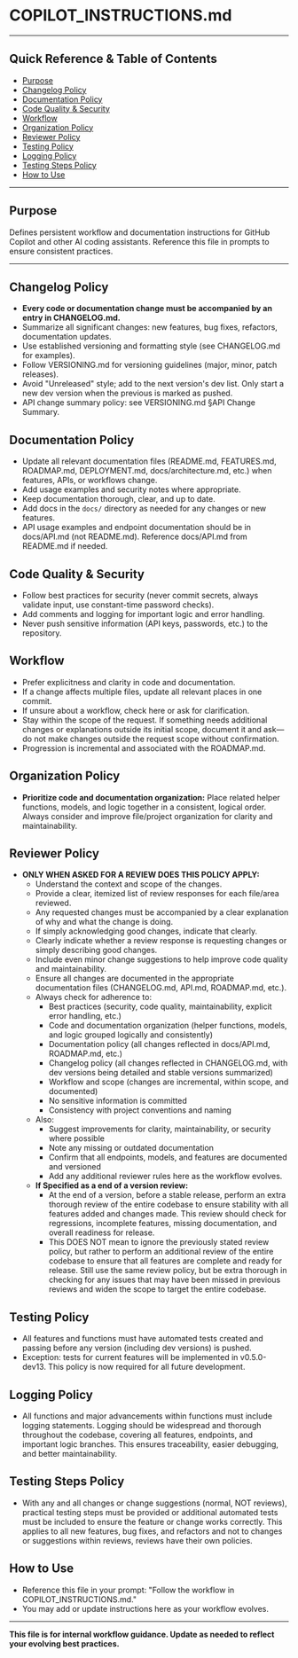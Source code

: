# COPILOT_INSTRUCTIONS.md

---

## Quick Reference & Table of Contents
- [Purpose](#purpose)
- [Changelog Policy](#changelog-policy)
- [Documentation Policy](#documentation-policy)
- [Code Quality & Security](#code-quality--security)
- [Workflow](#workflow)
- [Organization Policy](#organization-policy)
- [Reviewer Policy](#reviewer-policy)
- [Testing Policy](#testing-policy)
- [Logging Policy](#logging-policy)
- [Testing Steps Policy](#testing-steps-policy)
- [How to Use](#how-to-use)

---

## Purpose
Defines persistent workflow and documentation instructions for GitHub Copilot and other AI coding assistants. Reference this file in prompts to ensure consistent practices.

---

## Changelog Policy
- **Every code or documentation change must be accompanied by an entry in CHANGELOG.md.**
- Summarize all significant changes: new features, bug fixes, refactors, documentation updates.
- Use established versioning and formatting style (see CHANGELOG.md for examples).
- Follow VERSIONING.md for versioning guidelines (major, minor, patch releases).
- Avoid "Unreleased" style; add to the next version's dev list. Only start a new dev version when the previous is marked as pushed.
- API change summary policy: see VERSIONING.md §API Change Summary.

## Documentation Policy
- Update all relevant documentation files (README.md, FEATURES.md, ROADMAP.md, DEPLOYMENT.md, docs/architecture.md, etc.) when features, APIs, or workflows change.
- Add usage examples and security notes where appropriate.
- Keep documentation thorough, clear, and up to date.
- Add docs in the `docs/` directory as needed for any changes or new features.
- API usage examples and endpoint documentation should be in docs/API.md (not README.md). Reference docs/API.md from README.md if needed.

## Code Quality & Security
- Follow best practices for security (never commit secrets, always validate input, use constant-time password checks).
- Add comments and logging for important logic and error handling.
- Never push sensitive information (API keys, passwords, etc.) to the repository.

## Workflow
- Prefer explicitness and clarity in code and documentation.
- If a change affects multiple files, update all relevant places in one commit.
- If unsure about a workflow, check here or ask for clarification.
- Stay within the scope of the request. If something needs additional changes or explanations outside its initial scope, document it and ask—do not make changes outside the request scope without confirmation.
- Progression is incremental and associated with the ROADMAP.md.

## Organization Policy
- **Prioritize code and documentation organization:** Place related helper functions, models, and logic together in a consistent, logical order. Always consider and improve file/project organization for clarity and maintainability.

## Reviewer Policy
- **ONLY WHEN ASKED FOR A REVIEW DOES THIS POLICY APPLY:**
  - Understand the context and scope of the changes.
  - Provide a clear, itemized list of review responses for each file/area reviewed.
  - Any requested changes must be accompanied by a clear explanation of why and what the change is doing.
  - If simply acknowledging good changes, indicate that clearly.
  - Clearly indicate whether a review response is requesting changes or simply describing good changes.
  - Include even minor change suggestions to help improve code quality and maintainability.
  - Ensure all changes are documented in the appropriate documentation files (CHANGELOG.md, API.md, ROADMAP.md, etc.).
  - Always check for adherence to:
    - Best practices (security, code quality, maintainability, explicit error handling, etc.)
    - Code and documentation organization (helper functions, models, and logic grouped logically and consistently)
    - Documentation policy (all changes reflected in docs/API.md, ROADMAP.md, etc.)
    - Changelog policy (all changes reflected in CHANGELOG.md, with dev versions being detailed and stable versions summarized)
    - Workflow and scope (changes are incremental, within scope, and documented)
    - No sensitive information is committed
    - Consistency with project conventions and naming
  - Also:
    - Suggest improvements for clarity, maintainability, or security where possible
    - Note any missing or outdated documentation
    - Confirm that all endpoints, models, and features are documented and versioned
    - Add any additional reviewer rules here as the workflow evolves.
  - **If Specified as a end of a version review:**
    - At the end of a version, before a stable release, perform an extra thorough review of the entire codebase to ensure stability with all features added and changes made. This review should check for regressions, incomplete features, missing documentation, and overall readiness for release.
    - This DOES NOT mean to ignore the previously stated review policy, but rather to perform an additional review of the entire codebase to ensure that all features are complete and ready for release. Still use the same review policy, but be extra thorough in checking for any issues that may have been missed in previous reviews and widen the scope to target the entire codebase.

## Testing Policy
- All features and functions must have automated tests created and passing before any version (including dev versions) is pushed.
- Exception: tests for current features will be implemented in v0.5.0-dev13. This policy is now required for all future development.

## Logging Policy
- All functions and major advancements within functions must include logging statements. Logging should be widespread and thorough throughout the codebase, covering all features, endpoints, and important logic branches. This ensures traceability, easier debugging, and better maintainability.

## Testing Steps Policy
- With any and all changes or change suggestions (normal, NOT reviews), practical testing steps must be provided or additional automated tests must be included to ensure the feature or change works correctly. This applies to all new features, bug fixes, and refactors and not to changes or suggestions within reviews, reviews have their own policies.

## How to Use
- Reference this file in your prompt: "Follow the workflow in COPILOT_INSTRUCTIONS.md."
- You may add or update instructions here as your workflow evolves.

---

**This file is for internal workflow guidance. Update as needed to reflect your evolving best practices.**
